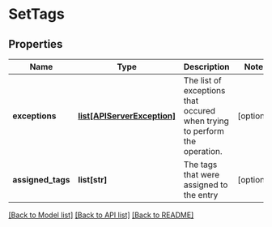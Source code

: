 # SetTags

## Properties
Name | Type | Description | Notes
------------ | ------------- | ------------- | -------------
**exceptions** | [**list[APIServerException]**](APIServerException.md) | The list of exceptions that occured when trying to perform the operation. | [optional] 
**assigned_tags** | **list[str]** | The tags that were assigned to the entry | [optional] 

[[Back to Model list]](../README.md#documentation-for-models) [[Back to API list]](../README.md#documentation-for-api-endpoints) [[Back to README]](../README.md)

